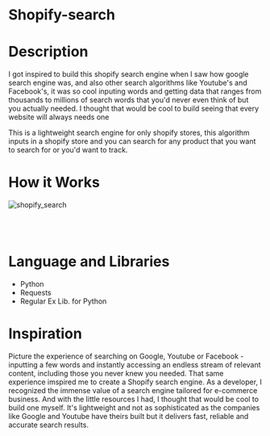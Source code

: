 # Shopify-search


# Description

I got inspired to build this shopify search engine when I saw how google search engine was, and also other search algorithms like Youtube's and Facebook's,
it was so cool inputing words and getting data that ranges from thousands to millions of search words that you'd never even think of but you actually needed. I thought that would be cool to build seeing that every website will always needs one

This is a lightweight search engine for only shopify stores, this algorithm inputs in a shopify store and you can search for any product that you want to search for or you'd want to track.


# How it Works

![shopify_search](https://user-images.githubusercontent.com/95959056/208899339-ac37f2e5-617c-4027-a5fb-81567b75eb92.gif)

<br></br>

# Language and Libraries

- Python
- Requests
- Regular Ex Lib. for Python


# Inspiration

Picture the experience of searching on Google, Youtube or Facebook - inputting a few words and instantly accessing an endless stream of relevant content, including those you never knew you needed. That same experience imspired me to create a Shopify search engine. As a developer, I recognized the immense value of a search engine tailored for e-commerce business. And with the little resources I had, I thought that would be cool to build one myself. It's lightweight and not as sophisticated as the companies like Google and Youtube have theirs built but it delivers fast, reliable and accurate search results. 




